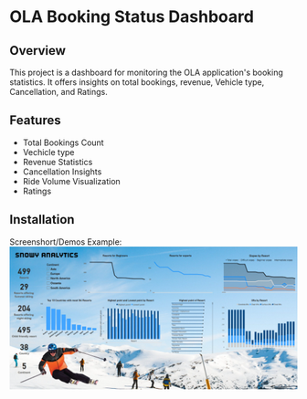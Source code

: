 # OLA Booking Status Dashboard

## Overview
This project is a dashboard for monitoring the OLA application's booking statistics. It offers insights on total bookings, revenue, Vehicle type, Cancellation, and Ratings.
## Features
- Total Bookings Count
- Vechicle type
- Revenue Statistics
- Cancellation Insights
- Ride Volume Visualization
- Ratings

## Installation
Screenshort/Demos
Example: ![Dashboard Preview](https://github.com/the-mansi-goel/Ski-dashboard/blob/main/Snapshot%20of%20the%20Dahbaord.png)
